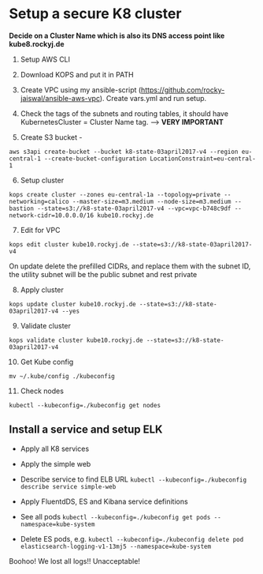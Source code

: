 # Setup a secure K8 cluster

__Decide on a Cluster Name which is also its DNS access point like kube8.rockyj.de__

1. Setup AWS CLI

2. Download KOPS and put it in PATH

3. Create VPC using my ansible-script (https://github.com/rocky-jaiswal/ansible-aws-vpc). Create vars.yml and run setup.

4. Check the tags of the subnets and routing tables, it should have KubernetesCluster = Cluster Name tag. --> __VERY IMPORTANT__

5. Create S3 bucket -

```aws s3api create-bucket --bucket k8-state-03april2017-v4 --region eu-central-1 --create-bucket-configuration LocationConstraint=eu-central-1```

6. Setup cluster

```kops create cluster --zones eu-central-1a --topology=private --networking=calico --master-size=m3.medium --node-size=m3.medium --bastion --state=s3://k8-state-03april2017-v4 --vpc=vpc-b748c9df --network-cidr=10.0.0.0/16 kube10.rockyj.de```

7. Edit for VPC

```kops edit cluster kube10.rockyj.de --state=s3://k8-state-03april2017-v4```

On update delete the prefilled CIDRs, and replace them with the subnet ID, the utility subnet will be the public subnet and rest private

8. Apply cluster

```kops update cluster kube10.rockyj.de --state=s3://k8-state-03april2017-v4 --yes```

9. Validate cluster

```kops validate cluster kube10.rockyj.de --state=s3://k8-state-03april2017-v4```

10. Get Kube config

```mv ~/.kube/config ./kubeconfig```

11. Check nodes

```kubectl --kubeconfig=./kubeconfig get nodes```

## Install a service and setup ELK

- Apply all K8 services

- Apply the simple web

- Describe service to find ELB URL
```kubectl --kubeconfig=./kubeconfig describe service simple-web```

- Apply FluentdDS, ES and Kibana service definitions

- See all pods
```kubectl --kubeconfig=./kubeconfig get pods --namespace=kube-system```

- Delete ES pods, e.g.
```kubectl --kubeconfig=./kubeconfig delete pod elasticsearch-logging-v1-13mj5 --namespace=kube-system```

Boohoo! We lost all logs!! Unacceptable!
